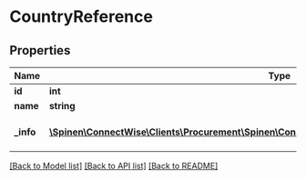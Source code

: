 # CountryReference

## Properties
Name | Type | Description | Notes
------------ | ------------- | ------------- | -------------
**id** | **int** |  | [optional] 
**name** | **string** |  | [optional] 
**_info** | [**\Spinen\ConnectWise\Clients\Procurement\Spinen\ConnectWise\Clients\Procurement\Model\Metadata**](Metadata.md) | Metadata of the entity | [optional] 

[[Back to Model list]](../README.md#documentation-for-models) [[Back to API list]](../README.md#documentation-for-api-endpoints) [[Back to README]](../README.md)


